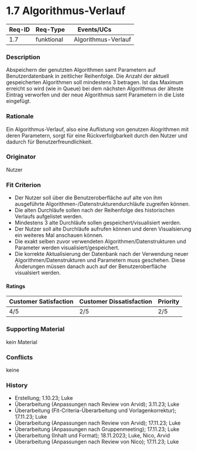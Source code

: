 # 1.7 Algorithmus-Verlauf

| Req-ID | Req-Type   | Events/UCs          |
|--------|------------|---------------------|
| 1.7    | funktional | Algorithmus-Verlauf |

### Description
Abspeichern der genutzten Algorithmen samt Parametern auf Benutzerdatenbank in zeitlicher Reihenfolge.
Die Anzahl der aktuell gespeicherten Algorithmen soll mindestens 3 betragen.
Ist das Maximum erreicht so wird (wie in Queue) bei dem nächsten Algorithmus der älteste Eintrag verworfen und der neue Algorithmus samt Parametern in die Liste eingefügt.

### Rationale
Ein Algorithmus-Verlauf, also eine Auflistung von genutzen Alogrithmen mit deren Parametern, sorgt für eine Rückverfolgbarkeit durch den Nutzer und dadurch für Benutzerfreundlichkeit.

### Originator
Nutzer

### Fit Criterion
- Der Nutzer soll über die Benutzeroberfläche auf alte von ihm ausgeführte Algorithmen-/Datenstrukturendurchläufe zugreifen können.
- Die alten Durchläufe sollen nach der Reihenfolge des historischen Verlaufs aufgelistet werden.  
- Mindestens 3 alte Durchläufe sollen gespeichert/visualisiert werden.
- Der Nutzer soll alte Durchläufe aufrufen können und deren Visualsierung ein weiteres Mal anschauen können.
- Die exakt selben zuvor verwendeten Algorithmen/Datenstrukturen und Parameter werden visualisiert/gespeichert.
- Die korrekte Aktualisierung der Datenbank nach der Verwendung neuer Algorithmen/Datenstrukturen und Parametern muss geschehen. Diese Änderungen müssen danach auch auf der Benutzeroberfläche visualsiert werden.

#### Ratings
| Customer Satisfaction | Customer Dissatisfaction | Priority |
|-----------------------|--------------------------|----------|
| 4/5                   | 2/5                      | 2/5      |

### Supporting Material
kein Material

### Conflicts
keine

### History
- Erstellung; 1.10.23; Luke
- Überarbeitung (Anpassungen nach Review von Arvid); 3.11.23; Luke
- Überarbeitung (Fit-Criteria-Überarbeitung und Vorlagenkorrektur); 17.11.23; Luke
- Überarbeitung (Anpassungen nach Review von Arvid); 17.11.23; Luke
- Überarbeitung (Anpassungen nach Gruppenmeeting); 17.11.23; Luke
- Überarbeitung (Inhalt und Format); 18.11.2023; Luke, Nico, Arvid
- Überarbeitung (Anpassungen nach Review von Nico); 17.11.23; Luke
